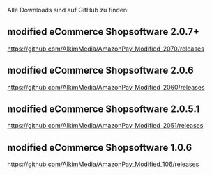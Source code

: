 Alle Downloads sind auf GitHub zu finden:

## modified eCommerce Shopsoftware 2.0.7+
https://github.com/AlkimMedia/AmazonPay_Modified_2070/releases


## modified eCommerce Shopsoftware 2.0.6
https://github.com/AlkimMedia/AmazonPay_Modified_2060/releases


## modified eCommerce Shopsoftware 2.0.5.1
https://github.com/AlkimMedia/AmazonPay_Modified_2051/releases


## modified eCommerce Shopsoftware 1.0.6
https://github.com/AlkimMedia/AmazonPay_Modified_106/releases
